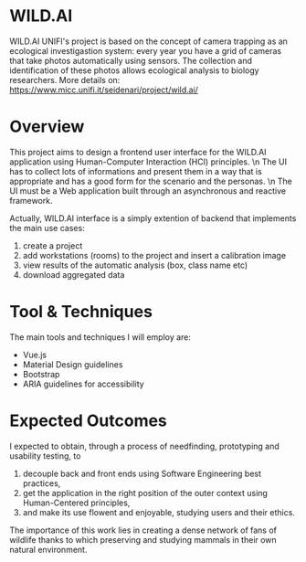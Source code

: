 # WILD.AI
WILD.AI UNIFI's project is based on the concept of camera trapping as an ecological investigastion system: every year you have a grid of cameras that take photos automatically using sensors. The collection and identification of these photos allows ecological analysis to biology researchers. More details on:
https://www.micc.unifi.it/seidenari/project/wild.ai/

# Overview
This project aims to design a frontend user interface for the WILD.AI application using Human-Computer Interaction (HCI) principles. \n
The UI has to collect lots of informations and present them in a way that is appropriate and has a good form for the scenario and the personas. \n
The UI must be a Web application built through an asynchronous and reactive framework.

Actually, WILD.AI interface is a simply extention of backend that implements the main use cases:
1) create a project
2) add workstations (rooms) to the project and insert a calibration image
3) view results of the automatic analysis (box, class name etc)
4) download aggregated data

# Tool & Techniques
The main tools and techniques I will employ are:
- Vue.js
- Material Design guidelines
- Bootstrap
- ARIA guidelines for accessibility

# Expected Outcomes
I expected to obtain, through a process of needfinding, prototyping and usability testing, to 
1) decouple back and front ends using Software Engineering best practices,
2) get the application in the right position of the outer context using Human-Centered principles,
3) and make its use flowent and enjoyable, studying users and their ethics.

The importance of this work lies in creating a dense network of fans of wildlife thanks to which preserving and studying mammals in their own natural environment.
